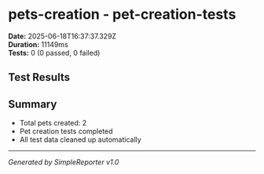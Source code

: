 # pets-creation - pet-creation-tests

**Date:** 2025-06-18T16:37:37.329Z  
**Duration:** 11149ms  
**Tests:** 0 (0 passed, 0 failed)

## Test Results



## Summary

- Total pets created: 2
- Pet creation tests completed
- All test data cleaned up automatically

---
*Generated by SimpleReporter v1.0*
